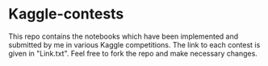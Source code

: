 # Kaggle-contests

This repo contains the notebooks which have been implemented and submitted by me in various Kaggle competitions. The link to each contest is given in "Link.txt". Feel free to fork the repo and make necessary changes. 

